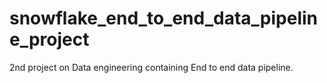 # snowflake_end_to_end_data_pipeline_project
2nd project on Data engineering containing End to end data pipeline.
